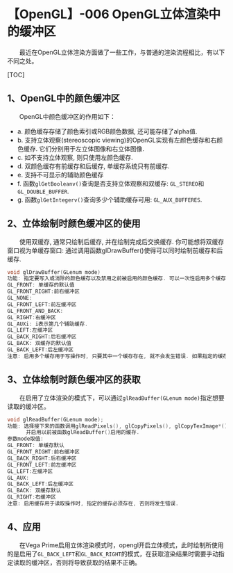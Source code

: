 # 【OpenGL】-006 OpenGL立体渲染中的缓冲区
&emsp;&emsp;最近在OpenGL立体渲染方面做了一些工作，与普通的渲染流程相比，有以下不同之处。

[TOC]

## 1、OpenGL中的颜色缓冲区

&emsp;&emsp;OpenGL中颜色缓冲区的作用如下：
- a. 颜色缓存存储了颜色索引或RGB颜色数据, 还可能存储了alpha值.
- b. 支持立体观察(stereoscopic viewing)的OpenGL实现有左颜色缓存和右颜色缓存. 它们分别用于左立体图像和右立体图像.
- c. 如不支持立体观察, 则只使用左颜色缓存.
- d. 双颜色缓存有前缓存和后缓存, 单缓存系统只有前缓存.
- e. 支持不可显示的辅助颜色缓存
- f. 函数`glGetBooleanv()`查询是否支持立体观察和双缓存: `GL_STEREO`和`GL_DOUBLE_BUFFER`.
- g. 函数`glGetIntegerv()`查询多少个辅助缓存可用: `GL_AUX_BUFFERES`. 




## 2、立体绘制时颜色缓冲区的使用

&emsp;&emsp;使用双缓存, 通常只绘制后缓存, 并在绘制完成后交换缓存. 你可能想将双缓存窗口视为单缓存窗口: 通过调用函数glDrawBuffer()使得可以同时绘制前缓存和后缓存.
```C++
void glDrawBuffer(GLenum mode)
功能: 指定要写入或消除的颜色缓存以及禁用之前被启用的颜色缓存. 可以一次性启用多个缓存.
GL_FRONT: 单缓存的默认值   
GL_FRONT_RIGHT:前右缓冲区   
GL_NONE:
GL_FRONT_LEFT:前左缓冲区
GL_FRONT_AND_BACK:
GL_RIGHT:右缓冲区
GL_AUXi: i表示第几个辅助缓存.
GL_LEFT:左缓冲区
GL_BACK_RIGHT:后右缓冲区
GL_BACK: 双缓存的默认值
GL_BACK_LEFT:后左缓冲区
注意: 启用多个缓存用于写操作时, 只要其中一个缓存存在, 就不会发生错误. 如果指定的缓存都不存在, 就发生错误.
```
## 3、立体绘制时颜色缓冲区的获取

&emsp;&emsp;在启用了立体渲染的模式下，可以通过`glReadBuffer(GLenum mode)`指定想要读取的缓冲区。
```C++
void glReadBuffer(GLenum mode);
功能: 选择接下来的函数调用glReadPixels(), glCopyPixels(), glCopyTexImage*(), glCopyTexSubImage*() 和 glCopyConvolutionFilter*()将读取的缓存.
      并启用以前被函数glReadBuffer()启用的缓存.
参数mode取值:
GL_FRONT: 单缓存默认
GL_FRONT_RIGHT:前右缓冲区
GL_BACK_RIGHT:后右缓冲区
GL_FRONT_LEFT:前左缓冲区
GL_LEFT:左缓冲区
GL_AUX:
GL_BACK_LEFT:后左缓冲区
GL_BACK: 双缓存默认
GL_RIGHT:右缓冲区
注意: 启用缓存用于读取操作时, 指定的缓存必须存在, 否则将发生错误.
```
## 4、应用

&emsp;&emsp;在Vega Prime启用立体渲染模式时，opengl开启立体模式，此时绘制所使用的是启用了`GL_BACK_LEFT`和`GL_BACK_RIGHT`的模式，在获取渲染结果时需要手动指定读取的缓冲区，否则将导致获取的结果不正确。